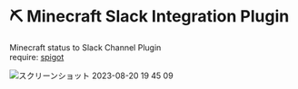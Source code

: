 # ⛏️ Minecraft Slack Integration Plugin
Minecraft status to Slack Channel Plugin  
require: [spigot](https://www.spigotmc.org/)

![スクリーンショット 2023-08-20 19 45 09](https://howyi.github.io/MCSlackIntegration/images/chat_sync.png)
